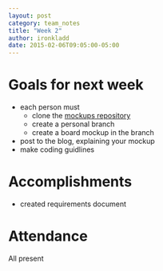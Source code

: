 ```yaml
---
layout: post
category: team_notes
title: "Week 2"
author: ironkladd
date: 2015-02-06T09:05:00-05:00
---
```


# Goals for next week

- each person must
    - clone the [mockups repository](https://github.com/IRONKLADD/mockups)
    - create a personal branch
    - create a board mockup in the branch
- post to the blog, explaining your mockup
- make coding guidlines


# Accomplishments

- created requirements document


# Attendance

All present